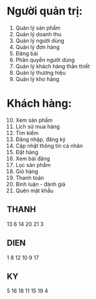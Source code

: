 # Người quản trị:
1. Quản lý sản phẩm
2. Quản lý doanh thu
3. Quản lý người dùng
4. Quản lý đơn hàng
5. Đăng bài
6. Phân quyền người dùng
7. Quản lý khách hàng thân thiết
8. Quản lý thương hiệu
9. Quản lý kho hàng 
# Khách hàng:
10. Xem sản phẩm
11. Lịch sử mua hàng
12. Tìm kiếm
13. Đăng nhập, đăng ký
14. Cập nhật thông tin cá nhân
15. Đặt hàng
16. Xem bài đăng
17. Lọc sản phẩm
18. Giỏ hàng
19. Thanh toán
20. Bình luận - đánh giá
21. Quên mật khẩu

## THANH
13 6 14 20 21 3
## DIEN
1 8 12 10 9 17
## KY
5 16 18 11 15 19 4